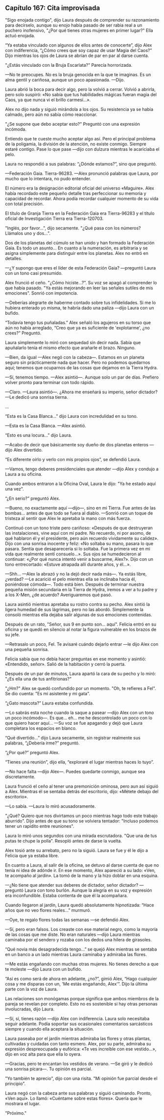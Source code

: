 
## Capítulo 167: Cita improvisada


"Sigo enojada contigo", dijo Laura después de comprender su razonamiento para decírselo, aunque su enojo había pasado de ser rabia real a un puchero inofensivo, "¿Por qué tienes otras mujeres en primer lugar?" Ella actuó enojada.

“Ya estaba vinculado con algunos de ellos antes de conocerte”, dijo Alex con indiferencia, “¿Cómo crees que soy capaz de usar Magia del Caos?” Dijo mientras los ojos de Laura se abrían de par en par al darse cuenta.

"¿Estás vinculado con la Bruja Escarlata?" Parecía horrorizada.

—No te preocupes. No es la bruja genocida en la que te imaginas. Es un alma gentil y cariñosa, aunque un poco apasionada. —Dijo.

Laura abrió la boca para decir algo, pero la volvió a cerrar. Volvió a abrirla, pero solo suspiró: «No sabía que tus habilidades mágicas fueran magia del Caos, ya que nunca vi el brillo carmesí...».

Alex no dijo nada y siguió mirándola a los ojos. Su resistencia ya se había calmado, pero aún no sabía cómo reaccionar.

"¿Se supone que debo aceptar esto?" Preguntó con una expresión incómoda.

Entiendo que te cueste mucho aceptar algo así. Pero el principal problema de la poligamia, la división de la atención, no existe conmigo. Siempre estaré contigo. Pase lo que pase —dijo con dulzura mientras le acariciaba el pelo.

Laura no respondió a sus palabras: “¿Dónde estamos?”, sino que preguntó.

—Federación Gaia. Tierra-96283. —Alex pronunció palabras que Laura, por mucho que lo intentara, no pudo entender.

El número era la designación editorial oficial del universo «Maguire». Alex había recordado este pequeño detalle tras perfeccionar su memoria y capacidad de recordar. Ahora podía recordar cualquier momento de su vida con total precisión.

El título de Granja Tierra en la Federación Gaia era Tierra-96283 y el título oficial de Investigación Tierra era Tierra-120703.

"Inglés, por favor...", dijo secamente. "¿Qué pasa con los números? Llámalos uno y dos...".

Dos de los planetas del cúmulo se han unido y han formado la Federación Gaia. Es todo un asunto... En cuanto a la numeración, es arbitraria y se asigna simplemente para distinguir entre los planetas. Alex no entró en detalles.

—¿Y supongo que eres el líder de esta Federación Gaia? —preguntó Laura con un tono casi presumido.

Alex frunció el ceño. "¿Cómo hiciste…?". Su voz se apagó al comprender lo que había pasado. "Ya estás mejorando en leer las señales sutiles de mis emociones". Sonrió con impotencia.

—Deberías alegrarte de haberme contado sobre tus infidelidades. Si me lo hubiera enterado yo misma, te habría dado una paliza —dijo Laura con un bufido.

“Todavía tengo tus puñaladas.” Alex señaló los agujeros en su torso que aún no había arreglado, “Creo que ya es suficiente de 'explotarme', ¿no crees?” Preguntó.

Laura simplemente lo miró con sequedad sin decir nada. Sabía que apuñalarlo tenía el mismo efecto que arañarle el brazo. Ninguno.

—Bien, da igual —Alex negó con la cabeza—. Estamos en un planeta seguro sin prácticamente nada que hacer. Pero no podemos quedarnos aquí; tenemos que ocuparnos de las cosas que dejamos en la Tierra Hydra.

—Sí, tenemos tiempo. —Alex asintió—. Aunque solo un par de días. Prefiero volver pronto para terminar con todo rápido.

—Claro. —Laura asintió—. ¿Ahora me enseñará su imperio, señor dictador? —Le dedicó una sonrisa tierna.

…

“Esta es la Casa Blanca…” dijo Laura con incredulidad en su tono.

—Esta es la Casa Blanca. —Alex asintió.

“Esto es una locura…” dijo Laura.

—Acabo de decir que básicamente soy dueño de dos planetas enteros —dijo Alex divertido.

“Es diferente oírlo y verlo con mis propios ojos”, se defendió Laura.

—Vamos, tengo deberes presidenciales que atender —dijo Alex y condujo a Laura a su oficina.

Cuando ambos entraron a la Oficina Oval, Laura le dijo: "Ya he estado aquí una vez".

“¿En serio?” preguntó Alex.

—Bueno, no exactamente aquí —dijo—, sino en mi Tierra. Fue antes de las bombas... antes de que todo se fuera al diablo. —Sonrió con un toque de tristeza al sentir que Alex le apretaba la mano con más fuerza.

Continuó con un tono triste pero cariñoso: «Después de que destruyeran las instalaciones, vine aquí con mi padre. No recuerdo, ni por asomo, de qué hablaron él y el presidente, pero aún recuerdo vívidamente su calidez». Dijo con una sonrisa inocente y feliz: «No soltaba su mano, pasara lo que pasara. Sentía que desaparecería si lo soltaba. Fue la primera vez en mi vida que realmente sentí consuelo…». Sus ojos se humedecieron al continuar: «¿Por qué nunca intentó venir a buscarme, Alex?». Dijo con un tono entrecortado: «Estuve atrapada allí durante años, y él…».

—Shh... —Alex la abrazó y no la dejó decir nada más—. Ya estás libre, ¿verdad? —Le acarició el pelo mientras ella se inclinaba hacia él, poniéndose cómoda—. Todo está bien. Después de terminar nuestra pequeña misión secundaria en la Tierra de Hydra, iremos a ver a tu padre y a los X-Men, ¿de acuerdo? Averiguaremos qué pasó.

Laura asintió mientras apretaba su rostro contra su pecho. Alex sintió la ligera humedad de sus lágrimas, pero no las abordó. Simplemente la consoló mientras ella dejaba salir algunas de sus emociones contenidas.

Después de un rato, "Señor, sus 9 en punto son... aquí". Felicia entró en su oficina y se quedó en silencio al notar la figura vulnerable en los brazos de su jefe.

—Retrasalo un poco, Fel. Te avisaré cuándo dejarlo entrar —le dijo Alex con una pequeña sonrisa.

Felicia sabía que no debía hacer preguntas en ese momento y asintió: «Entendido, señor». Salió de la habitación y cerró la puerta.

Después de un par de minutos, Laura apartó la cara de su pecho y lo miró: "¿Es ella una de tus anfitrionas?"

"¿Hm?" Alex se quedó confundido por un momento. "Oh, te refieres a Fel". Se dio cuenta: "Es mi asistente y mi gata".

“¿Gato mascota?” Laura estaba confundida.

—Lo sabrás esta noche cuando la saque a pasear —dijo Alex con un tono un poco incómodo—. Es que… eh… me he descontrolado un poco con lo que quiero hacer aquí… —Su voz se fue apagando y dejó que Laura completara los espacios en blanco.

“Qué divertido…” dijo Laura secamente, sin registrar realmente sus palabras, “¿Debería irme?” preguntó.

“¿Por qué?” preguntó Alex.

“Tienes una reunión”, dijo ella, “exploraré el lugar mientras haces lo tuyo”.

—No hace falta —dijo Alex—. Puedes quedarte conmigo, aunque sea discretamente.

Laura frunció el ceño al tener una premonición ominosa, pero aun así siguió a Alex. Mientras él se sentaba detrás del escritorio, dijo: «Métete debajo del escritorio».

—Lo sabía. —Laura lo miró acusadoramente.

"¿Qué? Quiero que nos divirtamos un poco mientras hago todo este trabajo aburrido". Dijo antes de que su tono se volviera tentador: "Incluso podemos tener un rapidito entre reuniones".

Laura lo miró unos segundos con una mirada escrutadora. "Que una de tus putas te chupe la polla". Resopló antes de darse la vuelta.

Alex tosió ante su arrebato, pero no la siguió. Laura se fue y él le dijo a Felicia que ya estaba libre.

En cuanto a Laura, al salir de la oficina, se detuvo al darse cuenta de que no tenía ni idea de adónde ir. En ese momento, Alex apareció a su lado: «Ven, te acompaño al jardín». La tomó de la mano y la hizo doblar en una esquina.

—¿No tiene que atender sus deberes de dictador, señor dictador? —preguntó Laura con tono burlón. Aunque la alegría en su voz y expresión era inconfundible. Estaba contenta de que él la acompañara.

Cuando llegaron al jardín, Laura quedó absolutamente hipnotizada: “Hace años que no veo flores reales…” murmuró.

—Oye, te regalo flores todas las semanas —se defendió Alex.

—Sí, pero eran falsos. Los creaste con ese material negro, como la mayoría de las cosas que me diste. No eran naturales —dijo Laura mientras caminaba por el sendero y rozaba con los dedos una hilera de girasoles.

“Qué novia más desagradecida tengo…” se quejó Alex mientras se sentaba en un banco a un lado mientras Laura caminaba y admiraba las flores.

—Me estás engañando con muchas otras mujeres. No tienes derecho a que te moleste —dijo Laura con un bufido.

“Así es como será de ahora en adelante, ¿no?”, gimió Alex, “Hago cualquier cosa y me disparas con un, 'Me estás engañando, Alex'”. Dijo la última parte con la voz de Laura.

Las relaciones son monógamas porque significa que ambos miembros de la pareja se revelan por completo. Esto no es sostenible si hay otras personas involucradas, dijo Laura.

—Sí, sí, tienes razón —dijo Alex con indiferencia. Laura solo necesitaba seguir adelante. Podía soportar sus ocasionales comentarios sarcásticos siempre y cuando ella aceptara la situación.

Laura paseaba por el jardín mientras admiraba las flores y otras plantas, cultivadas y cuidadas con tanto esmero. Alex, por su parte, admiraba su expresión despreocupada y eufórica: «Te ves increíble con ese vestido...», dijo en voz alta para que ella lo oyera.

—Gracias, pero te encantan los vestidos de verano. —Se giró y le dedicó una sonrisa pícara—. Tu opinión es parcial.

"Yo también te aprecio", dijo con una risita. "Mi opinión fue parcial desde el principio".

Laura negó con la cabeza ante sus palabras y siguió caminando. Pronto, «Ven aquí». Lo llamó: «Cuéntame sobre estas flores». Quería que le mostrara el lugar.

"Próximo."
